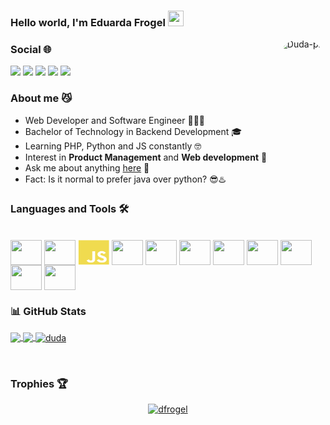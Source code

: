 ### Hello world, I'm Eduarda Frogel <img src="https://media.giphy.com/media/hvRJCLFzcasrR4ia7z/giphy.gif" width="25px" height="25px">

<img align="right" alt="Duda-pic" height="150" style="border-radius:50px;" src="https://user-images.githubusercontent.com/129911019/229962280-db0b2942-e96d-45bb-a508-d70714d7b2d0.gif"> 

<div> 
 
### Social 🌐 
  
  <a href= "https://instagram.com/dfrogel" target="_blank"><img src="https://img.shields.io/badge/-Instagram-%23E4405F?style=for-the-badge&logo=instagram&logoColor=white" target="_blank"></a>
  <a href= "mailto:dudafrogel23@gmail.com"><img src="https://img.shields.io/badge/-Gmail-%23333?style=for-the-badge&logo=gmail&logoColor=white" target="_blank"></a>
  <a href= "https://www.linkedin.com/in/eduardafrogel/" target="_blank"><img src="https://img.shields.io/badge/-LinkedIn-%230077B5?style=for-the-badge&logo=linkedin&logoColor=white" target="_blank"></a>
  <a href= "https://t.me/dfrogel" target="_blank"><img src="https://img.shields.io/badge/Telegram-2CA5E0?style=for-the-badge&logo=telegram&logoColor=white" target="_blank"></a>
  <a href= "https://open.spotify.com/user/dudafrogel?si=c3f24c8546664f0a" target="_blank"><img src="https://img.shields.io/badge/Spotify-1ED760?&style=for-the-badge&logo=spotify&logoColor=white" target="_blank"></a>
</div>

### About me 😼
- Web Developer and Software Engineer 👩🏻‍💻
- Bachelor of Technology in Backend Development 🎓
- Learning PHP, Python and JS constantly 🤓
- Interest in **Product Management** and **Web development** 🥰
- Ask me about anything [here](https://t.me/dfrogel) 🧐
- Fact: Is it normal to prefer java over python? 😎♨️

### Languages and Tools 🛠️

<div style="display: inline_block"><br>        
  <img align="center" height="40" width="50" src="https://cdn.jsdelivr.net/gh/devicons/devicon@latest/icons/php/php-original.svg">
  <img align="center" height="40" width="50" src="https://cdn.jsdelivr.net/gh/devicons/devicon/icons/java/java-original-wordmark.svg">
  <img align="center" height="40" width="50"src="https://raw.githubusercontent.com/devicons/devicon/master/icons/javascript/javascript-plain.svg">
  <img align="center" height="40" width="50" src="https://cdn.jsdelivr.net/gh/devicons/devicon/icons/python/python-original-wordmark.svg">
  <img align="center" height="40" width="50" src="https://cdn.jsdelivr.net/gh/devicons/devicon@latest/icons/symfony/symfony-original-wordmark.svg" />
  <img align="center" height="40" width="50" src="https://cdn.jsdelivr.net/gh/devicons/devicon/icons/git/git-plain-wordmark.svg" />
  <img align="center" height="40" width="50" src="https://cdn.jsdelivr.net/gh/devicons/devicon/icons/mysql/mysql-original-wordmark.svg" />
  <img align="center" height="40" width="50" src="https://cdn.jsdelivr.net/gh/devicons/devicon/icons/microsoftsqlserver/microsoftsqlserver-plain-wordmark.svg" />
  <img align="center" height="40" width="50" src="https://cdn.jsdelivr.net/gh/devicons/devicon/icons/visualstudio/visualstudio-plain-wordmark.svg" />
  <img align="center" height="40" width="50" src="https://cdn.jsdelivr.net/gh/devicons/devicon@latest/icons/docker/docker-original-wordmark.svg" />
  <img align="center" height="40" width="50" src="https://cdn.jsdelivr.net/gh/devicons/devicon@latest/icons/postman/postman-plain-wordmark.svg">
</div>

### 📊 GitHub Stats 

<!-- Stats / Most Used Langs / Streak  -->

<!-- [x][ ][ ] -->
<a href="https://github.com/dfrogel/github-readme-stats">
  <img align="center" src="https://github-readme-stats.vercel.app/api?username=dfrogel&show_icons=true&count_private=true&theme=radical" width="330" />
</a>

<!-- [ ][x][ ] -->
<a href="https://github.com/dfrogel/github-readme-stats">
  <img align="center" src="https://github-readme-stats.vercel.app/api/top-langs/?username=dfrogel&langs_count=8&theme=radical" width="200" />
</a>

<!-- [][ ][x] -->
<a href="https://github.com/dfrogel/github-readme-stats">
  <img align="center" src="https://github-readme-streak-stats.herokuapp.com/?user=dfrogel&theme=radical" alt="duda" width="330"/>
</a>

<br> <!-- Espaço vertical -->

### Trophies 🏆
<!-- Trophies -->
<p align="center">
  <a href="https://github.com/ryo-ma/github-profile-trophy">
    <img src="https://github-profile-trophy.vercel.app/?username=dfrogel&theme=radical&row=1&no-bg=true&margin-w=10" width="830" alt="dfrogel" />
  </a>
</p>

<!--![snake gif](https://github.com/dfrogel/dfrogel/blob/output/github-contribution-grid-snake.svg) -->
